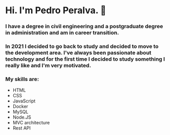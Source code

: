 # Hi. I'm Pedro Peralva. 👋

### I have a degree in civil engineering and a postgraduate degree in administration and am in career transition.

### In 2021 I decided to go back to study and decided to move to the development area. I've always been passionate about technology and for the first time I decided to study something I really like and I'm very motivated.

### My skills are:

- HTML
- CSS
- JavaScript
- Docker
- MySQL
- Node.JS
- MVC architecture
- Rest API





<!--
**pedroperalva/pedroperalva** is a ✨ _special_ ✨ repository because its `README.md` (this file) appears on your GitHub profile.

Here are some ideas to get you started:

- 🔭 I’m currently working on ...
- 🌱 I’m currently learning ...
- 👯 I’m looking to collaborate on ...
- 🤔 I’m looking for help with ...
- 💬 Ask me about ...
- 📫 How to reach me: ...
- 😄 Pronouns: ...
- ⚡ Fun fact: ...
-->
